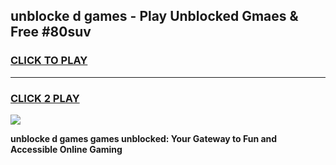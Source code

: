 
## unblocke d games - Play Unblocked Gmaes & Free #80suv
<h3>
<a href="https://news.freeplayer.one?title=unblocke_d_games&ref=03M">CLICK TO PLAY</a></h3>
<hr>

<h3>
<a href="https://news.freeplayer.one?title=unblocke_d_games&ref=03M">CLICK 2 PLAY</a>
  
</h3>

<a href="https://news.freeplayer.one?title=unblocke_d_games&ref=03M"><img src="https://clearcache.store/games.png"></a>


**unblocke d games games unblocked: Your Gateway to Fun and Accessible Online Gaming**
